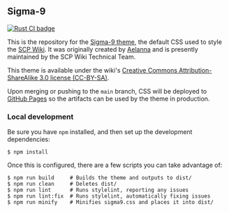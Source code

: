 ## Sigma-9

<p>
  <a href="https://github.com/scpwiki/sigma9/actions?query=workflow%3A%22Lint%22">
    <img src="https://github.com/scpwiki/sigma9/workflows/Lelint/badge.svg"
         alt="Rust CI badge">
  </a>
</p>


This is the repository for the [Sigma-9 theme](https://scpwiki.com/component:theme), the default CSS used to style the [SCP Wiki](http://www.scpwiki.com). It was originally created by [Aelanna](http://www.wikidot.com/user:info/aelanna) and is presently maintained by the SCP Wiki Technical Team.

This theme is available under the wiki's [Creative Commons Attribution-ShareAlike 3.0 license (CC-BY-SA)](https://creativecommons.org/licenses/by-sa/3.0/).

Upon merging or pushing to the `main` branch, CSS will be deployed to [GitHub Pages](https://scpwiki.github.io/sigma9/) so the artifacts can be used by the theme in production.

### Local development

Be sure you have `npm` installed, and then set up the development dependencies:

```
$ npm install
```

Once this is configured, there are a few scripts you can take advantage of:

```
$ npm run build     # Builds the theme and outputs to dist/
$ npm run clean     # Deletes dist/
$ npm run lint      # Runs stylelint, reporting any issues
$ npm run lint:fix  # Runs stylelint, automatically fixing issues
$ npm run minify    # Minifies sigma9.css and places it into dist/
```

